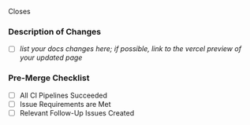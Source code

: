Closes <issue>

### Description of Changes

* [ ] _list your docs changes here; if possible, link to the vercel preview of your updated page_

### Pre-Merge Checklist

* [ ] All CI Pipelines Succeeded
* [ ] Issue Requirements are Met
* [ ] Relevant Follow-Up Issues Created

